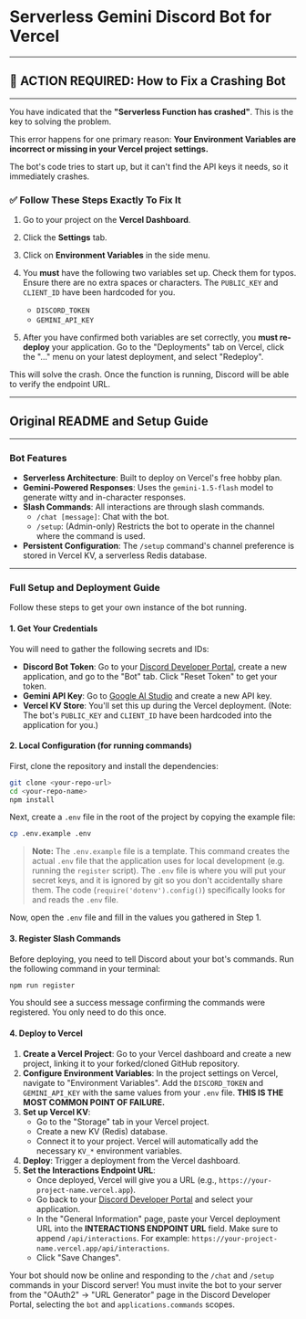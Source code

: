 # Serverless Gemini Discord Bot for Vercel

---
## 🔴 ACTION REQUIRED: How to Fix a Crashing Bot
---

You have indicated that the **"Serverless Function has crashed"**. This is the key to solving the problem.

This error happens for one primary reason: **Your Environment Variables are incorrect or missing in your Vercel project settings.**

The bot's code tries to start up, but it can't find the API keys it needs, so it immediately crashes.

### ✅ **Follow These Steps Exactly To Fix It**

1.  Go to your project on the **Vercel Dashboard**.
2.  Click the **Settings** tab.
3.  Click on **Environment Variables** in the side menu.
4.  You **must** have the following two variables set up. Check them for typos. Ensure there are no extra spaces or characters. The `PUBLIC_KEY` and `CLIENT_ID` have been hardcoded for you.

    - `DISCORD_TOKEN`
    - `GEMINI_API_KEY`

5.  After you have confirmed both variables are set correctly, you **must re-deploy** your application. Go to the "Deployments" tab on Vercel, click the "..." menu on your latest deployment, and select "Redeploy".

This will solve the crash. Once the function is running, Discord will be able to verify the endpoint URL.

---
## Original README and Setup Guide
---

### Bot Features

- **Serverless Architecture**: Built to deploy on Vercel's free hobby plan.
- **Gemini-Powered Responses**: Uses the `gemini-1.5-flash` model to generate witty and in-character responses.
- **Slash Commands**: All interactions are through slash commands.
  - `/chat [message]`: Chat with the bot.
  - `/setup`: (Admin-only) Restricts the bot to operate in the channel where the command is used.
- **Persistent Configuration**: The `/setup` command's channel preference is stored in Vercel KV, a serverless Redis database.

---

### Full Setup and Deployment Guide

Follow these steps to get your own instance of the bot running.

#### 1. Get Your Credentials

You will need to gather the following secrets and IDs:

- **Discord Bot Token**: Go to your [Discord Developer Portal](https://discord.com/developers/applications), create a new application, and go to the "Bot" tab. Click "Reset Token" to get your token.
- **Gemini API Key**: Go to [Google AI Studio](https://aistudio.google.com/app/apikey) and create a new API key.
- **Vercel KV Store**: You'll set this up during the Vercel deployment.
(Note: The bot's `PUBLIC_KEY` and `CLIENT_ID` have been hardcoded into the application for you.)

#### 2. Local Configuration (for running commands)

First, clone the repository and install the dependencies:

```bash
git clone <your-repo-url>
cd <your-repo-name>
npm install
```

Next, create a `.env` file in the root of the project by copying the example file:

```bash
cp .env.example .env
```
> **Note:** The `.env.example` file is a template. This command creates the actual `.env` file that the application uses for local development (e.g. running the `register` script). The `.env` file is where you will put your secret keys, and it is ignored by git so you don't accidentally share them. The code (`require('dotenv').config()`) specifically looks for and reads the `.env` file.

Now, open the `.env` file and fill in the values you gathered in Step 1.

#### 3. Register Slash Commands

Before deploying, you need to tell Discord about your bot's commands. Run the following command in your terminal:

```bash
npm run register
```

You should see a success message confirming the commands were registered. You only need to do this once.

#### 4. Deploy to Vercel

1.  **Create a Vercel Project**: Go to your Vercel dashboard and create a new project, linking it to your forked/cloned GitHub repository.
2.  **Configure Environment Variables**: In the project settings on Vercel, navigate to "Environment Variables". Add the `DISCORD_TOKEN` and `GEMINI_API_KEY` with the same values from your `.env` file. **THIS IS THE MOST COMMON POINT OF FAILURE.**
3.  **Set up Vercel KV**:
    - Go to the "Storage" tab in your Vercel project.
    - Create a new KV (Redis) database.
    - Connect it to your project. Vercel will automatically add the necessary `KV_*` environment variables.
4.  **Deploy**: Trigger a deployment from the Vercel dashboard.
5.  **Set the Interactions Endpoint URL**:
    - Once deployed, Vercel will give you a URL (e.g., `https://your-project-name.vercel.app`).
    - Go back to your [Discord Developer Portal](https://discord.com/developers/applications) and select your application.
    - In the "General Information" page, paste your Vercel deployment URL into the **INTERACTIONS ENDPOINT URL** field. Make sure to append `/api/interactions`. For example: `https://your-project-name.vercel.app/api/interactions`.
    - Click "Save Changes".

Your bot should now be online and responding to the `/chat` and `/setup` commands in your Discord server! You must invite the bot to your server from the "OAuth2" -> "URL Generator" page in the Discord Developer Portal, selecting the `bot` and `applications.commands` scopes.
